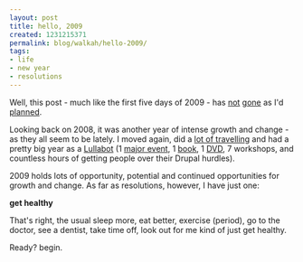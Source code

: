 ```yaml
---
layout: post
title: hello, 2009
created: 1231215371
permalink: blog/walkah/hello-2009/
tags:
- life
- new year
- resolutions
---
```

Well, this post - much like the first five days of 2009 - has <a href="http://twitter.com/walkah/status/1093056373">not</a> <a href="http://twitter.com/walkah/status/1096088163">gone</a> as I'd <a href="http://twitter.com/walkah/status/1098018094">planned</a>.

Looking back on 2008, it was another year of intense growth and change - as they all seem to be lately. I moved again, did a <a href="http://www.dopplr.com/traveller/walkah/public">lot of travelling</a> and had a pretty big year as a <a href="http://www.lullabot.com/">Lullabot</a> (1 <a href="http://www.doitwithdrupal.com/">major event</a>, 1 <a href="http://www.amazon.com/Using-Drupal-Angela-Byron/dp/0596515804/">book</a>, 1 <a href="http://www.amazon.com/Understanding-Drupal-Jeff-Robbins/dp/B001GXCVWK/">DVD</a>, 7 workshops, and countless hours of getting people over their Drupal hurdles).

2009 holds lots of opportunity, potential and continued opportunities for growth and change. As far as resolutions, however, I have just one:

**get healthy**

That's right, the usual sleep more, eat better, exercise (period), go to the doctor, see a dentist, take time off, look out for me kind of just get healthy.

Ready? begin.
